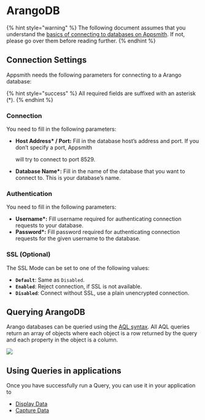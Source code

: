 # ArangoDB

{% hint style="warning" %}
The following document assumes that you understand the [basics of connecting to databases on Appsmith](../core-concepts/connecting-to-data-sources/connecting-to-databases.md). If not, please go over them before reading further.
{% endhint %}

## Connection Settings

Appsmith needs the following parameters for connecting to a Arango database:

{% hint style="success" %}
All required fields are suffixed with an asterisk \(\*\).
{% endhint %}

### **Connection**

You need to fill in the following parameters:

* **Host Address\* / Port:** Fill in the database host’s address and port. If you don’t specify a port, Appsmith 

  will try to connect to port 8529.

* **Database Name\*:**  Fill in the name of the database that you want to connect to. This is your database’s name.

### **Authentication**

You need to fill in the following parameters:

* **Username\*:** Fill username required for authenticating connection requests to your database.
* **Password\*:** Fill password required for authenticating connection requests for the given username to the database.

### **SSL \(Optional\)**

The SSL Mode can be set to one of the following values:

* **`Default`**: Same as `Disabled`.
* **`Enabled`**:  Reject connection, if SSL is not available.
* **`Disabled`**: Connect without SSL, use a plain unencrypted connection.

## Querying ArangoDB

Arango databases can be queried using the [AQL syntax](https://www.arangodb.com/docs/stable/aql/). All AQL queries return an array of objects where each object is a row returned by the query and each property in the object is a column.

![](../.gitbook/assets/arango-query.gif)

## Using Queries in applications

Once you have successfully run a Query, you can use it in your application to

* [Display Data](../core-concepts/displaying-data-read/)
* [Capture Data](../core-concepts/capturing-data-write/)

